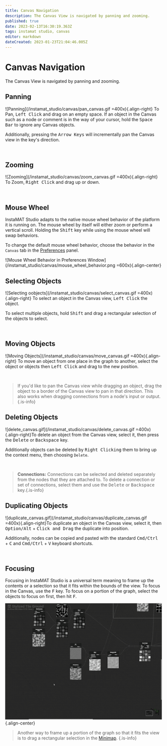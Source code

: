 ```yaml
---
title: Canvas Navigation
description: The Canvas View is navigated by panning and zooming.
published: true
date: 2023-02-13T16:30:19.363Z
tags: instamat studio, canvas
editor: markdown
dateCreated: 2023-01-23T21:04:46.005Z
---
```


# Canvas Navigation

The Canvas View is navigated by panning and zooming.

## Panning

![Panning](/instamat_studio/canvas/pan_canvas.gif =400x){.align-right} To Pan, <kbd>Left Click</kbd> and drag on an empty space. If an object in the Canvas such as a node or comment is in the way of your cursor, hold the <kbd>Space Bar</kbd> to ignore any Canvas objects. 

Additionally, pressing the <kbd>Arrow Keys</kbd> will incrementally pan the Canvas view in the key's direction.

<br style="clear: right;"/>

## Zooming

![Zooming](/instamat_studio/canvas/zoom_canvas.gif =400x){.align-right} To Zoom, <kbd>Right Click</kbd> and drag up or down.

<br style="clear: right;"/>

## Mouse Wheel

InstaMAT Studio adapts to the native mouse wheel behavior of the platform it is running on. The mouse wheel by itself will either zoom or perform a vertical scroll. Holding the <kbd>Shift</kbd> key while using the mouse wheel will swap behaviors.

To change the default mouse wheel behavior, choose the behavior in the `Canvas` tab in the [Preferences](/Products/InstaMAT_Studio/Canvas/Canvas_Interface/Preferences) panel.

![Mouse Wheel Behavior in Preferences Window](/instamat_studio/canvas/mouse_wheel_behavior.png =600x){.align-center}

<!-- Image to be updated once translation keys are removed from current build. -->

## Selecting Objects

![Selecting oobjects](/instamat_studio/canvas/select_canvas.gif =400x){.align-right} To select an object in the Canvas view, <kbd>Left Click</kbd> the object.

To select multiple objects, hold <kbd>Shift</kbd> and drag a rectangular selection of the objects to select.

<br style="clear: right;"/>

## Moving Objects

![Moving Objects](/instamat_studio/canvas/move_canvas.gif =400x){.align-right} To move an object from one place in the graph to another, select the object or objects then <kbd>Left Click</kbd> and drag to the new position.

<br style="clear: right;"/>

> If you'd like to pan the Canvas view while dragging an object, drag the object to a border of the Canvas view to pan in that direction. This also works when dragging connections from a node's input or output.
{.is-info}

## Deleting Objects

![delete_canvas.gif](/instamat_studio/canvas/delete_canvas.gif =400x){.align-right}To delete an object from the Canvas view, select it, then press the <kbd>Delete</kbd> or <kbd>Backspace</kbd> key. 

Additionally objects can be deleted by <kbd>Right Clicking</kbd> them to bring up the context menu, then choosing `Delete`.

<br style="clear: right;"/>

> **Connections:** Connections can be selected and deleted separately from the nodes that they are attached to. To delete a connection or set of connections, select them and use the <kbd>Delete</kbd> or <kbd>Backspace</kbd> key.{.is-info}



## Duplicating Objects

![duplicate_canvas.gif](/instamat_studio/canvas/duplicate_canvas.gif =400x){.align-right}To duplicate an object in the Canvas view, select it, then <kbd>Option/Alt</kbd> + <kbd>Click and Drag</kbd> the duplicate into position.

Additionally, nodes can be copied and pasted with the standard <kbd>Cmd/Ctrl</kbd> + <kbd>C</kbd> and <kbd>Cmd/Ctrl</kbd> + <kbd>V</kbd> keyboard shortcuts.

<br style="clear: right;"/>

## Focusing

Focusing in InstaMAT Studio is a universal term meaning to frame up the contents or a selection so that it fits within the bounds of the view. To focus in the Canvas, use the <kbd>F</kbd> key. To focus on a portion of the graph, select the objects to focus on first, then hit <kbd>F</kbd>.

![focus_canvas.gif](/instamat_studio/canvas/focus_canvas.gif){.align-center}

> Another way to frame up a portion of the graph so that it fits the view is to drag a rectangular selection in the [Minimap](/Products/InstaMAT_Studio/Canvas/Canvas_Interface/Minimap).
{.is-info}